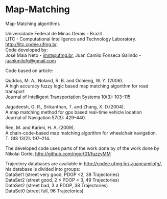 # Map-Matching
Map-Matching algorithms

Universidade Federal de Minas Gerais - Brazil \
LITC - Computational Intelligence and Technology Laboratory. http://litc.cpdee.ufmg.br. \
Code developed by: \
José Maia Neto - jmnt@ufmg.br, Juan Camilo Fonseca Galindo - juankmilofg@gmail.com

Code based on article:

Quddus, M. A., Noland, R. B. and Ochieng, W. Y. (2006). \
A high accuracy fuzzy logic based map matching algorithm for road transport \
Journal of Intelligent Transportation Systems 10(3): 103–115

Jagadeesh, G. R., Srikanthan, T. and Zhang, X. D.(2004). \
A map matching method for gps based real-time vehicle location \
Journal of Navigation 57(3): 429–440.

Ren, M. and Karimi, H. A. (2009). \
A chain-code-based map matching algorithm for wheelchair navigation. \
T. GIS 13(2): 197–214.

The developed code uses parts of the work done by of the work done by Nikolai Gorte, http://github.com/ngort01/fuzzyMM 

Trajectory databases are available in http://cpdee.ufmg.br/~juancamilofg/, his database is divided into groups:\
DataSet1 (street very good, PDOP <2, 38 Trajectories)\
DataSet2 (street good, 2  ≤ PDOP < 3, 49 Trajectories)\
DataSet2 (street bad,  3  ≤ PDOP, 38 Trajectories)\
DataSet0 (street full, 96 Trajectories)
